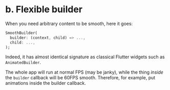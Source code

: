 # b. Flexible builder

When you need arbitrary content to be smooth, here it goes:

```dart
SmoothBuilder(
  builder: (context, child) => ...,
  child: ...,
);
```

Indeed, it has almost identical signature as classical Flutter widgets such as `AnimatedBuilder`.

The whole app will run at normal FPS (may be janky), while the thing *inside* the `builder` callback will be 60FPS smooth. Therefore, for example, put animations inside the builder callback.
